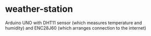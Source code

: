 # weather-station
Arduino UNO with DHT11 sensor (which measures temperature and humidity) and ENC28J60 (which arranges connection to the internet)
